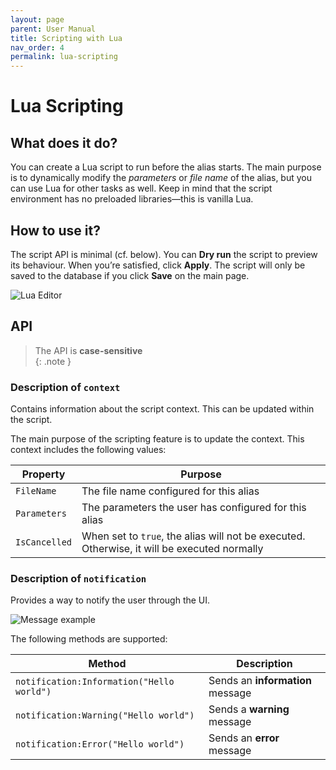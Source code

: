 ```yaml
---
layout: page
parent: User Manual
title: Scripting with Lua
nav_order: 4
permalink: lua-scripting
---
```


# Lua Scripting

## What does it do?

You can create a Lua script to run before the alias starts. The main purpose is to dynamically modify the _parameters_ or _file name_ of the alias, but you can use Lua for other tasks as well. Keep in mind that the script environment has no preloaded libraries—this is vanilla Lua.

## How to use it?

The script API is minimal (cf. below). You can **Dry run** the script to preview its behaviour. When you’re satisfied, click **Apply**. The script will only be saved to the database if you click **Save** on the main page.

![Lua Editor](assets/images/usermanual/lua_script.png)

## API
> The API is **case-sensitive**  
> {: .note }

### Description of `context`

Contains information about the script context. This can be updated within the script.

The main purpose of the scripting feature is to update the context. This context includes the following values:

| Property      | Purpose                                                                 |
| ------------- | ----------------------------------------------------------------------- |
| `FileName`    | The file name configured for this alias                                |
| `Parameters`  | The parameters the user has configured for this alias                  |
| `IsCancelled` | When set to `true`, the alias will not be executed. Otherwise, it will be executed normally |

### Description of `notification`

Provides a way to notify the user through the UI.

![Message example](assets/images/usermanual/notification.png)

The following methods are supported:

| Method                                   | Description              |
| ---------------------------------------- | ------------------------ |
| `notification:Information("Hello world")` | Sends an **information** message |
| `notification:Warning("Hello world")`     | Sends a **warning** message     |
| `notification:Error("Hello world")`       | Sends an **error** message      |
